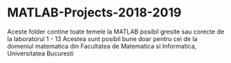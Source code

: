 # MATLAB-Projects-2018-2019
Aceste folder contine toate temele la MATLAB posibil gresite sau corecte de la laboratorul 1 - 13 
Acestea sunt posibil bune doar pentru cei de la domeniul matematica din Facultatea de Matematica si Informatica, Universitatea Bucuresti
